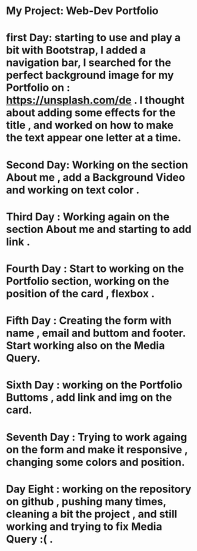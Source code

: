 # My Project: Web-Dev Portfolio

# first Day: starting to use and play a bit with Bootstrap, I added a navigation bar, I searched for the perfect background image for my Portfolio on : https://unsplash.com/de . I thought about adding some effects for the title , and worked on how to make the text appear one letter at a time.

# Second Day: Working on the section About me , add a Background Video and working on text color .

# Third Day : Working again on the section About me and starting to add link .

# Fourth Day : Start to working on the Portfolio section, working on the position of the card , flexbox .

# Fifth Day : Creating the form with name , email and buttom and footer. Start working also on the Media Query.

# Sixth Day : working on the Portfolio Buttoms , add link and img on the card.

# Seventh Day : Trying to work againg on the form and make it responsive , changing some colors and position.

# Day Eight : working on the repository on github , pushing many times, cleaning a bit the project , and still working and trying to fix Media Query :( .
